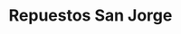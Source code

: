 ---
title: "Repuestos San Jorge"
url: /quetzaltenango/repuestos-san-jorge/
shop: piezas de automóviles
---